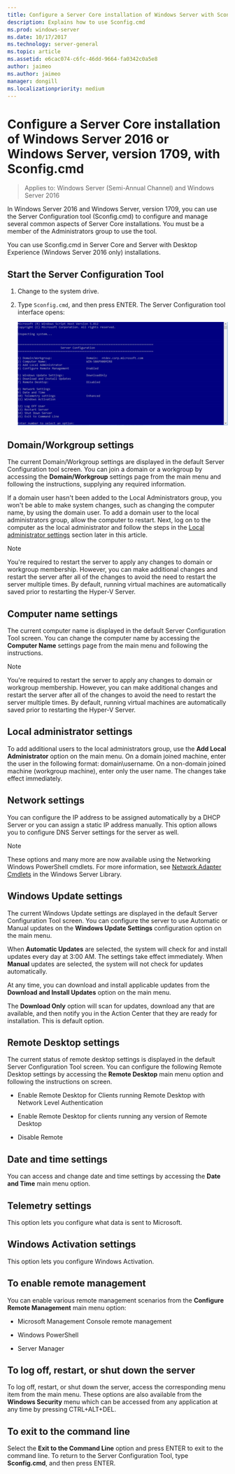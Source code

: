```yaml
---
title: Configure a Server Core installation of Windows Server with Sconfig.cmd
description: Explains how to use Sconfig.cmd 
ms.prod: windows-server
ms.date: 10/17/2017
ms.technology: server-general
ms.topic: article
ms.assetid: e6cac074-c6fc-46dd-9664-fa0342c0a5e8
author: jaimeo
ms.author: jaimeo
manager: dongill
ms.localizationpriority: medium
---
```


# Configure a Server Core installation of Windows Server 2016 or Windows Server, version 1709, with Sconfig.cmd

> Applies to: Windows Server (Semi-Annual Channel) and Windows Server 2016

In Windows Server 2016 and Windows Server, version 1709, you can use the Server Configuration tool (Sconfig.cmd) to configure and manage several common aspects of Server Core installations. You must be a member of the Administrators group to use the tool.

You can use Sconfig.cmd in Server Core and Server with Desktop Experience (Windows Server 2016 only) installations.

## Start the Server Configuration Tool

1. Change to the system drive.

2. Type `Sconfig.cmd`, and then press ENTER. The Server Configuration tool interface opens:

    ![Screenshot of Sconfig.cmd user interface](media/mainsconfigpage.png)

## Domain/Workgroup settings

The current Domain/Workgroup settings are displayed in the default Server Configuration tool screen. You can join a domain or a workgroup by accessing the **Domain/Workgroup** settings page from the main menu and following the instructions, supplying any required information.

If a domain user hasn't been added to the Local Administrators group, you won't be able to make system changes, such as changing the computer name, by using the domain user. To add a domain user to the local administrators group, allow the computer to restart. Next, log on to the computer as the local administrator and follow the steps in the [Local administrator settings](#local-administrator-settings) section later in this article.

> [!NOTE]
> You're required to restart the server to apply any changes to domain or workgroup membership. However, you can make additional changes and restart the server after all of the changes to avoid the need to restart the server multiple times. By default, running virtual machines are automatically saved prior to restarting the Hyper-V Server.

## Computer name settings

The current computer name is displayed in the default Server Configuration Tool screen. You can change the computer name by accessing the **Computer Name** settings page from the main menu and following the instructions.

> [!NOTE]
> You're required to restart the server to apply any changes to domain or workgroup membership. However, you can make additional changes and restart the server after all of the changes to avoid the need to restart the server multiple times. By default, running virtual machines are automatically saved prior to restarting the Hyper-V Server.

## Local administrator settings

To add additional users to the local administrators group, use the **Add Local Administrator** option on the main menu. On a domain joined machine, enter the user in the following format: domain\username. On a non-domain joined machine (workgroup machine), enter only the user name. The changes take effect immediately.

## Network settings

You can configure the IP address to be assigned automatically by a DHCP Server or you can assign a static IP address manually. This option allows you to configure DNS Server settings for the server as well.

> [!NOTE]
> These options and many more are now available using the Networking Windows PowerShell cmdlets. For more information, see [Network Adapter Cmdlets](https://docs.microsoft.com/powershell/module/netadapter/?view=win10-ps) in the Windows Server Library.

## Windows Update settings

The current Windows Update settings are displayed in the default Server Configuration Tool screen. You can configure the server to use Automatic or Manual updates on the **Windows Update Settings** configuration option on the main menu.

When **Automatic Updates** are selected, the system will check for and install updates every day at 3:00 AM. The settings take effect immediately. When **Manual** updates are selected, the system will not check for updates automatically.

At any time, you can download and install applicable updates from the **Download and Install Updates** option on the main menu.

The **Download Only** option will scan for updates, download any that are available, and then notify you in the Action Center that they are ready for installation. This is default option.

## Remote Desktop settings

The current status of remote desktop settings is displayed in the default Server Configuration Tool screen. You can configure the following Remote Desktop settings by accessing the **Remote Desktop** main menu option and following the instructions on screen.

- Enable Remote Desktop for Clients running Remote Desktop with Network Level Authentication

- Enable Remote Desktop for clients running any version of Remote Desktop

- Disable Remote

## Date and time settings

You can access and change date and time settings by accessing the **Date and Time** main menu option.

## Telemetry settings

This option lets you configure what data is sent to Microsoft.

## Windows Activation settings

This option lets you configure Windows Activation.

## To enable remote management

You can enable various remote management scenarios from the **Configure Remote Management** main menu option:

- Microsoft Management Console remote management

- Windows PowerShell

- Server Manager  

## To log off, restart, or shut down the server

To log off, restart, or shut down the server, access the corresponding menu item from the main menu. These options are also available from the **Windows Security** menu which can be accessed from any application at any time by pressing CTRL+ALT+DEL.  

## To exit to the command line
  
Select the **Exit to the Command Line** option and press ENTER to exit to the command line. To return to the Server Configuration Tool, type **Sconfig.cmd**, and then press ENTER.

